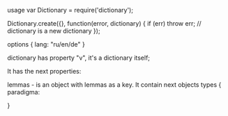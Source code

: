 usage
var Dictionary = require('dictionary');

Dictionary.create({<options>}, function(error, dictionary) {
    if (err) throw err;
    // dictionary is a new dictionary
});

options {
    lang: "ru/en/de"
}

dictionary has property "v", it's a dictionary itself;

It has the next properties:

lemmas - is an object with lemmas as a key. It contain next objects types
{
    paradigma: <index in paradigmas array>

}
